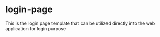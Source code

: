 # login-page
This is the login page template that can be utilized directly into the web application for login purpose
